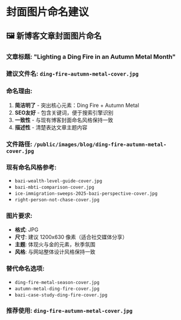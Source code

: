 # 封面图片命名建议

## 🖼️ **新博客文章封面图片命名**

### **文章标题**: "Lighting a Ding Fire in an Autumn Metal Month"

### **建议文件名**: `ding-fire-autumn-metal-cover.jpg`

### **命名理由**:
1. **简洁明了** - 突出核心元素：Ding Fire + Autumn Metal
2. **SEO友好** - 包含关键词，便于搜索引擎识别
3. **一致性** - 与现有博客封面命名风格保持一致
4. **描述性** - 清楚表达文章主题内容

### **文件路径**: `/public/images/blog/ding-fire-autumn-metal-cover.jpg`

### **现有命名风格参考**:
- `bazi-wealth-level-guide-cover.jpg`
- `bazi-mbti-comparison-cover.jpg`
- `ice-immigration-sweeps-2025-bazi-perspective-cover.jpg`
- `right-person-not-chase-cover.jpg`

### **图片要求**:
- **格式**: JPG
- **尺寸**: 建议 1200x630 像素（适合社交媒体分享）
- **主题**: 体现火与金的元素，秋季氛围
- **风格**: 与网站整体设计风格保持一致

### **替代命名选项**:
- `ding-fire-metal-season-cover.jpg`
- `autumn-metal-ding-fire-cover.jpg`
- `bazi-case-study-ding-fire-cover.jpg`

### **推荐使用**: `ding-fire-autumn-metal-cover.jpg`
